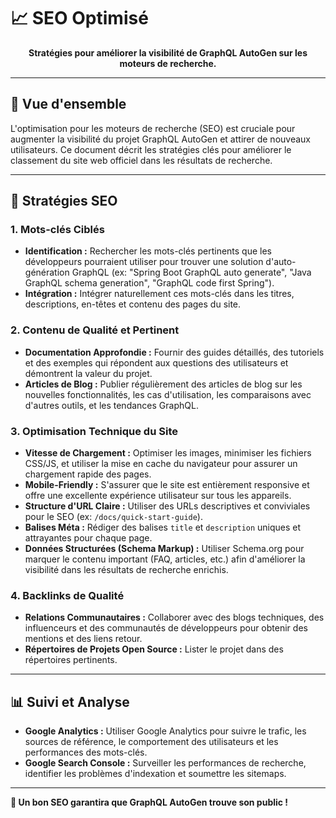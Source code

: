 # 📈 SEO Optimisé

<div align="center">

**Stratégies pour améliorer la visibilité de GraphQL AutoGen sur les moteurs de recherche.**

</div>

---

## 🎯 Vue d'ensemble

L'optimisation pour les moteurs de recherche (SEO) est cruciale pour augmenter la visibilité du projet GraphQL AutoGen et attirer de nouveaux utilisateurs. Ce document décrit les stratégies clés pour améliorer le classement du site web officiel dans les résultats de recherche.

---

## 🚀 Stratégies SEO

### 1. Mots-clés Ciblés

-   **Identification :** Rechercher les mots-clés pertinents que les développeurs pourraient utiliser pour trouver une solution d'auto-génération GraphQL (ex: "Spring Boot GraphQL auto generate", "Java GraphQL schema generation", "GraphQL code first Spring").
-   **Intégration :** Intégrer naturellement ces mots-clés dans les titres, descriptions, en-têtes et contenu des pages du site.

### 2. Contenu de Qualité et Pertinent

-   **Documentation Approfondie :** Fournir des guides détaillés, des tutoriels et des exemples qui répondent aux questions des utilisateurs et démontrent la valeur du projet.
-   **Articles de Blog :** Publier régulièrement des articles de blog sur les nouvelles fonctionnalités, les cas d'utilisation, les comparaisons avec d'autres outils, et les tendances GraphQL.

### 3. Optimisation Technique du Site

-   **Vitesse de Chargement :** Optimiser les images, minimiser les fichiers CSS/JS, et utiliser la mise en cache du navigateur pour assurer un chargement rapide des pages.
-   **Mobile-Friendly :** S'assurer que le site est entièrement responsive et offre une excellente expérience utilisateur sur tous les appareils.
-   **Structure d'URL Claire :** Utiliser des URLs descriptives et conviviales pour le SEO (ex: `/docs/quick-start-guide`).
-   **Balises Méta :** Rédiger des balises `title` et `description` uniques et attrayantes pour chaque page.
-   **Données Structurées (Schema Markup) :** Utiliser Schema.org pour marquer le contenu important (FAQ, articles, etc.) afin d'améliorer la visibilité dans les résultats de recherche enrichis.

### 4. Backlinks de Qualité

-   **Relations Communautaires :** Collaborer avec des blogs techniques, des influenceurs et des communautés de développeurs pour obtenir des mentions et des liens retour.
-   **Répertoires de Projets Open Source :** Lister le projet dans des répertoires pertinents.

---

## 📊 Suivi et Analyse

-   **Google Analytics :** Utiliser Google Analytics pour suivre le trafic, les sources de référence, le comportement des utilisateurs et les performances des mots-clés.
-   **Google Search Console :** Surveiller les performances de recherche, identifier les problèmes d'indexation et soumettre les sitemaps.

---

**🎉 Un bon SEO garantira que GraphQL AutoGen trouve son public !**
